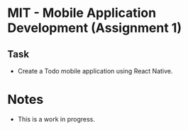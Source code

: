 # MIT - Mobile Application Development (Assignment 1)
## Task
- Create a Todo mobile application using React Native.
# Notes
- This is a work in progress.
